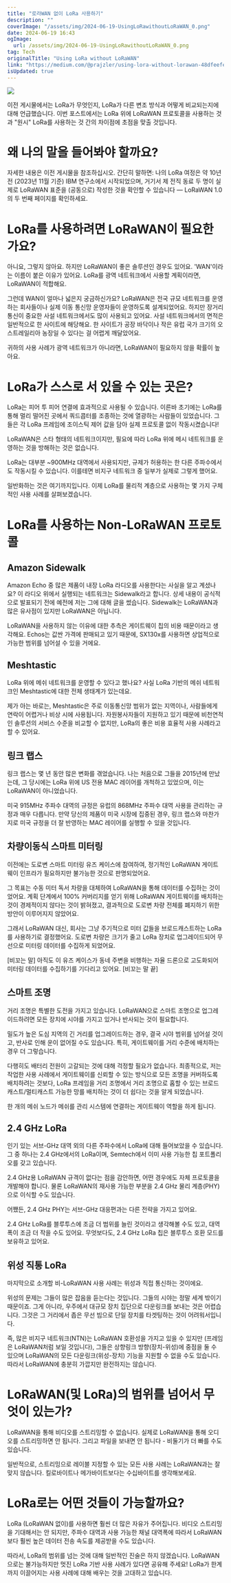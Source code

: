 ```yaml
---
title: "로라WAN 없이 LoRa 사용하기"
description: ""
coverImage: "/assets/img/2024-06-19-UsingLoRawithoutLoRaWAN_0.png"
date: 2024-06-19 16:43
ogImage:
  url: /assets/img/2024-06-19-UsingLoRawithoutLoRaWAN_0.png
tag: Tech
originalTitle: "Using LoRa without LoRaWAN"
link: "https://medium.com/@prajzler/using-lora-without-lorawan-48dfeefed4d2"
isUpdated: true
---
```


<img src="/assets/img/2024-06-19-UsingLoRawithoutLoRaWAN_0.png" />

이전 게시물에서는 LoRa가 무엇인지, LoRa가 다른 변조 방식과 어떻게 비교되는지에 대해 언급했습니다. 이번 포스트에서는 LoRa 위에 LoRaWAN 프로토콜을 사용하는 것과 "원시" LoRa를 사용하는 것 간의 차이점에 초점을 맞출 것입니다.

# 왜 나의 말을 들어봐야 할까요?

자세한 내용은 이전 게시물을 참조하십시오. 간단히 말하면: 나의 LoRa 여정은 약 10년 전 (2023년 11월 기준) IBM 연구소에서 시작되었으며, 거기서 제 전직 동료 두 명이 실제로 LoRaWAN 표준을 (공동으로) 작성한 것을 확인할 수 있습니다 — LoRaWAN 1.0의 두 번째 페이지를 확인하세요.

<!-- cozy-coder - 수평 -->

<ins class="adsbygoogle"
     style="display:block"
     data-ad-client="ca-pub-4877378276818686"
     data-ad-slot="1107185301"
     data-ad-format="auto"
     data-full-width-responsive="true"></ins>

<script>
     (adsbygoogle = window.adsbygoogle || []).push({});
</script>

# LoRa를 사용하려면 LoRaWAN이 필요한가요?

아니요, 그렇지 않아요. 하지만 LoRaWAN이 좋은 솔루션인 경우도 있어요. 'WAN'이라는 이름이 붙은 이유가 있어요. LoRa를 광역 네트워크에서 사용할 계획이라면, LoRaWAN이 적합해요.

그런데 WAN이 얼마나 넓은지 궁금하신가요? LoRaWAN은 전국 규모 네트워크를 운영하는 회사들이나 실제 이동 통신망 운영자들이 운영하도록 설계되었어요. 하지만 장거리 통신이 중요한 사설 네트워크에서도 많이 사용되고 있어요. 사설 네트워크에서의 면적은 일반적으로 한 사이트에 해당해요. 한 사이트가 공장 바닥이나 작은 유럽 국가 크기의 오스트레일리아 농장일 수 있다는 걸 어렵게 깨달았어요.

귀하의 사용 사례가 광역 네트워크가 아니라면, LoRaWAN이 필요하지 않을 확률이 높아요.

<!-- cozy-coder - 수평 -->

<ins class="adsbygoogle"
     style="display:block"
     data-ad-client="ca-pub-4877378276818686"
     data-ad-slot="1107185301"
     data-ad-format="auto"
     data-full-width-responsive="true"></ins>

<script>
     (adsbygoogle = window.adsbygoogle || []).push({});
</script>

# LoRa가 스스로 서 있을 수 있는 곳은?

LoRa는 피어 투 피어 연결에 효과적으로 사용될 수 있습니다. 이른바 초기에는 LoRa를 통해 멀리 떨어진 곳에서 쿼드콥터를 조종하는 것에 열광하는 사람들이 있었습니다. 그들은 각 LoRa 프레임에 조이스틱 제어 값을 담아 실제 프로토콜 없이 작동시켰습니다!

LoRaWAN은 스타 형태의 네트워크이지만, 필요에 따라 LoRa 위에 메시 네트워크를 운영하는 것을 방해하는 것은 없습니다.

LoRa는 대부분 ~900MHz 대역에서 사용되지만, 규제가 허용하는 한 다른 주파수에서도 작동시킬 수 있습니다. 이를테면 비지구 네트워크 중 일부가 실제로 그렇게 했어요.

<!-- cozy-coder - 수평 -->

<ins class="adsbygoogle"
     style="display:block"
     data-ad-client="ca-pub-4877378276818686"
     data-ad-slot="1107185301"
     data-ad-format="auto"
     data-full-width-responsive="true"></ins>

<script>
     (adsbygoogle = window.adsbygoogle || []).push({});
</script>

일반화하는 것은 여기까지입니다. 이제 LoRa를 물리적 계층으로 사용하는 몇 가지 구체적인 사용 사례를 살펴보겠습니다.

# LoRa를 사용하는 Non-LoRaWAN 프로토콜

## Amazon Sidewalk

Amazon Echo 중 많은 제품이 내장 LoRa 라디오를 사용한다는 사실을 알고 계셨나요? 이 라디오 위에서 실행되는 네트워크는 Sidewalk라고 합니다. 상세 내용이 공식적으로 발표되기 전에 예전에 저는 그에 대해 글을 썼습니다. Sidewalk는 LoRaWAN과 많은 유사점이 있지만 LoRaWAN은 아닙니다.

<!-- cozy-coder - 수평 -->

<ins class="adsbygoogle"
     style="display:block"
     data-ad-client="ca-pub-4877378276818686"
     data-ad-slot="1107185301"
     data-ad-format="auto"
     data-full-width-responsive="true"></ins>

<script>
     (adsbygoogle = window.adsbygoogle || []).push({});
</script>

LoRaWAN을 사용하지 않는 이유에 대한 추측은 게이트웨이 칩의 비용 때문이라고 생각해요. Echos는 값싼 가격에 판매되고 있기 때문에, SX130x를 사용하면 상업적으로 가능한 범위를 넘어설 수 있을 거에요.

## Meshtastic

LoRa 위에 메쉬 네트워크를 운영할 수 있다고 했나요? 사실 LoRa 기반의 메쉬 네트워크인 Meshtastic에 대한 전체 생태계가 있는데요.

제가 아는 바로는, Meshtastic은 주로 이동통신망 범위가 없는 지역이나, 사람들에게 연락이 어렵거나 비상 시에 사용됩니다. 자원봉사자들이 지원하고 있기 때문에 비천연적인 솔루션의 서비스 수준을 비교할 수 없지만, LoRa의 좋은 비용 효율적 사용 사례라고 할 수 있어요.

<!-- cozy-coder - 수평 -->

<ins class="adsbygoogle"
     style="display:block"
     data-ad-client="ca-pub-4877378276818686"
     data-ad-slot="1107185301"
     data-ad-format="auto"
     data-full-width-responsive="true"></ins>

<script>
     (adsbygoogle = window.adsbygoogle || []).push({});
</script>

## 링크 랩스

링크 랩스는 몇 년 동안 많은 변화를 겪었습니다. 나는 처음으로 그들을 2015년에 만났는데, 그 당시에는 LoRa 위에 US 전용 MAC 레이어를 개척하고 있었으며, 이는 LoRaWAN이 아니었습니다.

미국 915MHz 주파수 대역의 규정은 유럽의 868MHz 주파수 대역 사용을 관리하는 규정과 매우 다릅니다. 만약 당신의 제품이 미국 시장에 집중된 경우, 링크 랩스와 마찬가지로 미국 규정을 더 잘 반영하는 MAC 레이어를 실행할 수 있을 것입니다.

## 차량이동식 스마트 미터링

<!-- cozy-coder - 수평 -->

<ins class="adsbygoogle"
     style="display:block"
     data-ad-client="ca-pub-4877378276818686"
     data-ad-slot="1107185301"
     data-ad-format="auto"
     data-full-width-responsive="true"></ins>

<script>
     (adsbygoogle = window.adsbygoogle || []).push({});
</script>

이전에는 도로변 스마트 미터링 유즈 케이스에 참여하여, 정기적인 LoRaWAN 게이트웨이 인프라가 필요하지만 불가능한 것으로 판명되었어요.

그 목표는 수동 미터 독서 차량을 대체하여 LoRaWAN을 통해 데이터를 수집하는 것이었어요. 계획 단계에서 100% 커버리지를 얻기 위해 LoRaWAN 게이트웨이를 배치하는 것이 경제적이지 않다는 것이 밝혀졌고, 결과적으로 도로변 차량 전체를 폐지하기 위한 방안이 이루어지지 않았어요.

그래서 LoRaWAN 대신, 회사는 그냥 주기적으로 미터 값들을 브로드캐스트하는 LoRa를 사용하기로 결정했어요. 도로변 차량은 크기가 줄고 LoRa 장치로 업그레이드되어 무선으로 미터링 데이터를 수집하게 되었어요.

[비꼬는 말] 아직도 이 유즈 케이스가 동네 주변을 비행하는 자율 드론으로 고도화되어 미터링 데이터를 수집하기를 기다리고 있어요. [비꼬는 말 끝]

<!-- cozy-coder - 수평 -->

<ins class="adsbygoogle"
     style="display:block"
     data-ad-client="ca-pub-4877378276818686"
     data-ad-slot="1107185301"
     data-ad-format="auto"
     data-full-width-responsive="true"></ins>

<script>
     (adsbygoogle = window.adsbygoogle || []).push({});
</script>

## 스마트 조명

거리 조명은 특별한 도전을 가지고 있습니다. LoRaWAN으로 스마트 조명으로 업그레이드하려면 모든 장치에 시야를 가지고 있거나 반사되는 것이 필요합니다.

밀도가 높은 도심 지역의 긴 거리를 업그레이드하는 경우, 결국 시야 범위를 넘어설 것이고, 반사로 인해 운이 없어질 수도 있습니다. 특히, 게이트웨이를 거리 수준에 배치하는 경우 더 그렇습니다.

다행히도 배터리 전원이 고갈되는 것에 대해 걱정할 필요가 없습니다. 최종적으로, 저는 작업한 사용 사례에서 게이트웨이를 신뢰할 수 있는 방식으로 모든 조명을 커버하도록 배치하려는 것보다, LoRa 프레임을 거리 조명에서 거리 조명으로 홉할 수 있는 브로드캐스트/멀티캐스트 가능한 망를 배치하는 것이 더 쉽다는 것을 알게 되었습니다.

<!-- cozy-coder - 수평 -->

<ins class="adsbygoogle"
     style="display:block"
     data-ad-client="ca-pub-4877378276818686"
     data-ad-slot="1107185301"
     data-ad-format="auto"
     data-full-width-responsive="true"></ins>

<script>
     (adsbygoogle = window.adsbygoogle || []).push({});
</script>

한 개의 메쉬 노드가 메쉬를 관리 시스템에 연결하는 게이트웨이 역할을 하게 됩니다.

## 2.4 GHz LoRa

인기 있는 서브-GHz 대역 외의 다른 주파수에서 LoRa에 대해 들어보았을 수 있습니다. 그 중 하나는 2.4 GHz에서의 LoRa이며, Semtech에서 이미 사용 가능한 칩 포트폴리오를 갖고 있습니다.

2.4 GHz용 LoRaWAN 규격이 없다는 점을 감안하면, 어떤 경우에도 자체 프로토콜을 개발해야 합니다. 물론 LoRaWAN의 재사용 가능한 부분을 2.4 GHz 물리 계층(PHY)으로 이식할 수도 있습니다.

<!-- cozy-coder - 수평 -->

<ins class="adsbygoogle"
     style="display:block"
     data-ad-client="ca-pub-4877378276818686"
     data-ad-slot="1107185301"
     data-ad-format="auto"
     data-full-width-responsive="true"></ins>

<script>
     (adsbygoogle = window.adsbygoogle || []).push({});
</script>

어쨌든, 2.4 GHz PHY는 서브-GHz 대응편과는 다른 전략을 가지고 있어요.

2.4 GHz LoRa를 블루투스에 조금 더 범위를 늘린 것이라고 생각해볼 수도 있고, 대역폭이 조금 더 작을 수도 있어요. 무엇보다도, 2.4 GHz LoRa 칩은 블루투스 호환 모드를 보유하고 있어요.

## 위성 직통 LoRa

마지막으로 소개할 비-LoRaWAN 사용 사례는 위성과 직접 통신하는 것이에요.

<!-- cozy-coder - 수평 -->

<ins class="adsbygoogle"
     style="display:block"
     data-ad-client="ca-pub-4877378276818686"
     data-ad-slot="1107185301"
     data-ad-format="auto"
     data-full-width-responsive="true"></ins>

<script>
     (adsbygoogle = window.adsbygoogle || []).push({});
</script>

위성의 문제는 그들이 많은 잡음을 듣는다는 것입니다. 그들의 시야는 정말 세계 밖이기 때문이죠. 그게 아니라, 우주에서 대규모 장치 집단으로 다운링크를 보내는 것은 어렵습니다. 그것은 그 거리에서 좁은 무선 빔으로 단일 장치를 타겟팅하는 것이 어려워서입니다.

즉, 많은 비지구 네트워크(NTN)는 LoRaWAN 호환성을 가지고 있을 수 있지만 (프레임은 LoRaWAN처럼 보일 것입니다), 그들은 상향링크 방향(장치-위성)에 중점을 둘 수 있으며 LoRaWAN의 모든 다운링크(위성-장치) 기능을 지원할 수 없을 수도 있습니다. 따라서 LoRaWAN에 충분히 가깝지만 완전하지는 않습니다.

# LoRaWAN(및 LoRa)의 범위를 넘어서 무엇이 있는가?

LoRaWAN을 통해 비디오를 스트리밍할 수 없습니다.
실제로 LoRaWAN을 통해 오디오를 스트리밍하면 안 됩니다.
그리고 파일을 보내면 안 됩니다 - 비둘기가 더 빠를 수도 있습니다.

<!-- cozy-coder - 수평 -->

<ins class="adsbygoogle"
     style="display:block"
     data-ad-client="ca-pub-4877378276818686"
     data-ad-slot="1107185301"
     data-ad-format="auto"
     data-full-width-responsive="true"></ins>

<script>
     (adsbygoogle = window.adsbygoogle || []).push({});
</script>

일반적으로, 스트리밍으로 레이블 지정할 수 있는 모든 사용 사례는 LoRaWAN과는 잘 맞지 않습니다. 킬로바이트나 메가바이트보다는 수십바이트를 생각해보세요.

# LoRa로는 어떤 것들이 가능할까요?

LoRa (LoRaWAN 없이)를 사용하면 훨씬 더 많은 자유가 주어집니다. 비디오 스트리밍을 기대해서는 안 되지만, 주파수 대역과 사용 가능한 채널 대역폭에 따라서 LoRaWAN보다 훨씬 높은 데이터 전송 속도를 제공받을 수도 있습니다.

따라서, LoRa의 범위를 넘는 것에 대해 일반적인 진술은 하지 않겠습니다. LoRaWAN으로는 불가능하지만 멋진 LoRa 기반 사용 사례가 있다면 공유해 주세요! LoRa가 한계까지 이끌어지는 사용 사례에 대해 배우는 것을 고대하고 있습니다.
